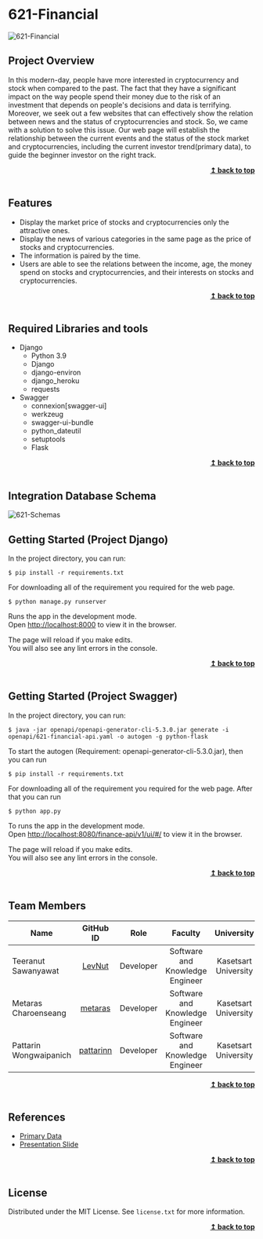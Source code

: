 # 621-Financial

![621-Financial](https://imgur.com/bvDIu1E.png)

## Project Overview

   In this modern-day, people have more interested in cryptocurrency and stock when compared to the past. The fact that they have a significant impact on the way people spend their money due to the risk of an investment that depends on people's decisions and data is terrifying. Moreover, we seek out a few websites that can effectively show the relation between news and the status of cryptocurrencies and stock. So, we came with a solution to solve this issue. Our web page will establish the relationship between the current events and the status of the stock market and cryptocurrencies, including the current investor trend(primary data), to guide the beginner investor on the right track.

<div align="right"> <b><a href="#top">↥ back to top</a></b> </div>

<br>

## Features

* Display the market price of stocks and cryptocurrencies only the attractive ones.
* Display the news of various categories in the same page as the price of stocks and cryptocurrencies.
* The information is paired by the time.
* Users are able to see the relations between the income, age, the money spend on stocks and cryptocurrencies, and their interests on stocks and cryptocurrencies.


<div align="right"> <b><a href="#top">↥ back to top</a></b> </div>

<br>

## Required Libraries and tools
* Django
    * Python 3.9
    * Django
    * django-environ
    * django_heroku
    * requests
*  Swagger
    * connexion[swagger-ui]
    * werkzeug
    * swagger-ui-bundle
    * python_dateutil
    * setuptools
    * Flask

<div align="right"> <b><a href="#top">↥ back to top</a></b> </div>

<br>

## Integration Database Schema
![621-Schemas](https://imgur.com/myDCBFK.png)

## Getting Started (Project Django)

In the project directory, you can run:

    $ pip install -r requirements.txt

For downloading all of the requirement you required for the web page.

    $ python manage.py runserver

Runs the app in the development mode.\
Open [http://localhost:8000](http://localhost:8000) to view it in the browser.

The page will reload if you make edits.\
You will also see any lint errors in the console.


<div align="right"> <b><a href="#top">↥ back to top</a></b> </div>

<br>

## Getting Started (Project Swagger)


In the project directory, you can run:

    $ java -jar openapi/openapi-generator-cli-5.3.0.jar generate -i openapi/621-financial-api.yaml -o autogen -g python-flask

To start the autogen (Requirement: openapi-generator-cli-5.3.0.jar), then you can run

    $ pip install -r requirements.txt

For downloading all of the requirement you required for the web page. After that you can run

    $ python app.py

To runs the app in the development mode.\
Open [http://localhost:8080/finance-api/v1/ui/#/](http://localhost:8080/finance-api/v1/ui/#/) to view it in the browser.

The page will reload if you make edits.\
You will also see any lint errors in the console.


<div align="right"> <b><a href="#top">↥ back to top</a></b> </div>

<br>


## Team Members
| Name                     |                  GitHub ID                  |     Role      |    Faculty   |   University   |
| ------------------------ | :-----------------------------------------: | :-----------: |    :-----------:   |   :-----------:   |
| Teeranut Sawanyawat      |     [LevNut](https://github.com/LevNut)     |     Developer |   Software and Knowledge Engineer   |   Kasetsart University   |
| Metaras Charoenseang     |    [metaras](https://github.com/metaras)    |   Developer   |   Software and Knowledge Engineer   |   Kasetsart University   |
| Pattarin Wongwaipanich   |  [pattarinn](https://github.com/pattarinn)  |   Developer   |   Software and Knowledge Engineer   |   Kasetsart University   |

<div align="right"> <b><a href="#top">↥ back to top</a></b> </div>

<br>


## References
* [Primary Data](https://docs.google.com/spreadsheets/d/1yl4KlxzFLZDi_MFgiNc-iB2PT6uAG_pMEYbzb9aimOc/edit?usp=sharing)
* [Presentation Slide](https://docs.google.com/presentation/d/1bsEGp61wrR63aAOHyj-sWKr4lLTLm0frO6JYfUrbu8w/edit?usp=sharing)

<div align="right"> <b><a href="#top">↥ back to top</a></b> </div>

<br>

## License

Distributed under the MIT License. See `license.txt` for more information.

<div align="right"> <b><a href="#top">↥ back to top</a></b> </div>

<br>
